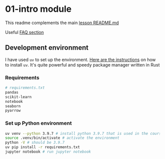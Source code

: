 # 01-intro module

This readme complements the main [lesson README.md](https://github.com/DataTalksClub/mlops-zoomcamp/blob/main/01-intro/README.md)

Useful [FAQ section](https://docs.google.com/document/d/12TlBfhIiKtyBv8RnsoJR6F72bkPDGEvPOItJIxaEzE0/edit?tab=t.0#heading=h.5z1uyw9hpgkf)

## Development environment

I have used `uv` to set up the environment. [Here are the instructions](https://docs.astral.sh/uv/getting-started/installation/) on how to install `uv`.
It's quite powerful and speedy package manager written in Rust

### Requirements

```bash
# requirements.txt
pandas
scikit-learn
notebook
seaborn
pyarrow
```

### Set up Python environment

```bash
uv venv --python 3.9.7 # install python 3.9.7 that is used in the course
source .venv/bin/activate # activate the environment
python -V # should be 3.9.7
uv pip install -r requirements.txt
jupyter notebook # run jupyter notebook
```
